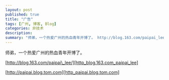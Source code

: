 ```yaml
---
layout: post
published: true
title: "广告"
tags: [广州, 博客, Blog]
categories: 非技术    
description: 
summary: "师弟，一个热爱广州的热血青年开博了。 http://blog.163.com/paipai_lee/ http://paipai.blog.tom.com"
---
```

师弟，一个热爱广州的热血青年开博了。  
  
[http://blog.163.com/paipai\_lee/][http_blog.163.com_paipai_lee]  
  
[http://paipai.blog.tom.com][http_paipai.blog.tom.com]


[http_blog.163.com_paipai_lee]: http://blog.163.com/paipai_lee/
[http_paipai.blog.tom.com]: http://paipai.blog.tom.com/